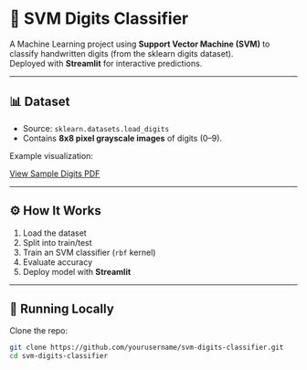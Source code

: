 # 🧠 SVM Digits Classifier

A Machine Learning project using **Support Vector Machine (SVM)** to classify handwritten digits (from the sklearn digits dataset).  
Deployed with **Streamlit** for interactive predictions.  

---

## 📊 Dataset
- Source: `sklearn.datasets.load_digits`
- Contains **8x8 pixel grayscale images** of digits (0–9).

Example visualization:

[View Sample Digits PDF](svmim.pdf)

---

## ⚙️ How It Works
1. Load the dataset  
2. Split into train/test  
3. Train an SVM classifier (`rbf` kernel)  
4. Evaluate accuracy  
5. Deploy model with **Streamlit**  

---

## 🚀 Running Locally

Clone the repo:
```bash
git clone https://github.com/yourusername/svm-digits-classifier.git
cd svm-digits-classifier
